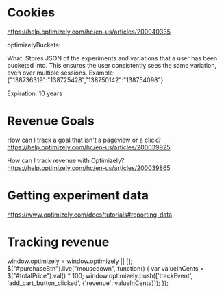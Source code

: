 # Cookies

https://help.optimizely.com/hc/en-us/articles/200040335

optimizelyBuckets:

What: Stores JSON of the experiments and variations that a user has been bucketed into. This ensures the user consistently sees the same variation, even over multiple sessions.
Example: {"138736319":"138725428","138750142":"138754098"}

Expiration: 10 years



# Revenue Goals

How can I track a goal that isn't a pageview or a click?
https://help.optimizely.com/hc/en-us/articles/200039925

How can I track revenue with Optimizely?
https://help.optimizely.com/hc/en-us/articles/200039865


# Getting experiment data

https://www.optimizely.com/docs/tutorials#reporting-data


# Tracking revenue

window.optimizely = window.optimizely || [];
$("#purchaseBtn").live("mousedown", function() {
     var valueInCents = $("#totalPrice").val() * 100;
     window.optimizely.push(['trackEvent', 'add_cart_button_clicked', {'revenue': valueInCents}]);
});


